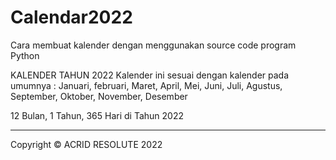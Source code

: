 # Calendar2022
Cara membuat kalender dengan menggunakan source code program Python

KALENDER TAHUN 2022 
Kalender ini sesuai dengan kalender pada umumnya : Januari, februari, Maret, April, Mei, Juni, Juli, Agustus, September, Oktober, November, Desember

12 Bulan, 1 Tahun, 365 Hari di Tahun 2022


----------------------------------------------------------------------------------------------------------------------------------------------------
Copyright ©️ ACRID RESOLUTE 2022
